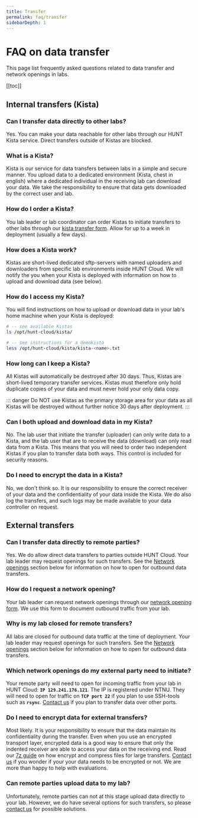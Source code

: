 ```yaml
---
title: Transfer
permalink: faq/transfer
sidebarDepth: 1
---
```


# FAQ on data transfer

This page list frequently asked questions related to data transfer and network openings in labs.

[[toc]]

## Internal transfers (Kista)

### Can I transfer data directly to other labs? 

Yes. You can make your data reachable for other labs through our HUNT Kista service. Direct transfers outside of Kistas are blocked. 

### What is a Kista? 

Kista is our service for data transfers between labs in a simple and secure manner. You upload data to a dedicated environment (Kista, chest in english) where a dedicated individual in the receiving lab can download your data. We take the responsibility to ensure that data gets downloaded by the correct user and lab.

### How do I order a Kista? 

You lab leader or lab coordinator can order Kistas to initiate transfers to other labs through our [kista transfer form](/about/agreements/#kista-transfer-form). Allow for up to a week in deployment (usually a few days). 

### How does a Kista work? 

Kistas are short-lived dedicated sftp-servers with named uploaders and downloaders from specific lab environments inside HUNT Cloud. We will notify the you when your Kista is deployed with information on how to upload and download data (see below). 

### How do I access my Kista? 

You will find instructions on how to upload or download data in your lab's home machine when your Kista is deployed: 

```bash
# -- see available Kistas
ls /opt/hunt-cloud/kista/

# -- see instructions for a demokista
less /opt/hunt-cloud/kista/kista-<name>.txt 
```

### How long can I keep a Kista? 

All Kistas will automatically be destroyed after 30 days. Thus, Kistas are short-lived temporary transfer services. Kistas must therefore only hold duplicate copies of your data and must never hold your only data copy. 

::: danger
Do NOT use Kistas as the primary storage area for your data as all Kistas will be destroyed without further notice 30 days after deployment.
:::

### Can I both upload and download data in my Kista? 

No. The lab user that initiate the transfer (uploader) can only write data to a Kista, and the lab user that are to receive the data (download) can only read data from a Kista. This means that you will need to order two independent Kistas if you plan to transfer data both ways. This control is included for security reasons.

### Do I need to encrypt the data in a Kista? 

No, we don't think so. It is our responsibility to ensure the correct receiver of your data and the confidentiality of your data inside the Kista. We do also log the transfers, and such logs may be made available to your data controller on request.







## External transfers

### Can I transfer data directly to remote parties? 

Yes. We do allow direct data transfers to parties outside HUNT Cloud. Your lab leader may request openings for such transfers. See the [Network openings](/faq/transfer/#how-do-i-request-a-network-opening) section below for information on how to open for outbound data transfers.

### How do I request a network opening? 

Your lab leader can request network openings through our [network opening form](/about/agreements/#network-opening-form). We use this form to document outbound traffic from your lab.

### Why is my lab closed for remote transfers? 

All labs are closed for outbound data traffic at the time of deployment. Your lab leader may request openings for such transfers. See the [Network openings](/faq/transfer/#how-do-i-request-a-network-opening) section below for information on how to open for outbound data transfers.

### Which network openings do my external party need to initiate? 

Your remote party will need to open for incoming traffic from your lab in HUNT Cloud: **`IP 129.241.176.121`**. The IP is registered under NTNU. They will need to open for traffic on **`TCP port 22`** if you plan to use SSH-tools such as **`rsync`**. [Contact us](/contact) if you plan to transfer data over other ports.

### Do I need to encrypt data for external transfers? 

Most likely. It is your responsibility to ensure that the data maintain its confidentiality during the transfer. Even when you use an encrypted transport layer, encrypted data is a good way to ensure that only the indented receiver are able to access your data on the receiving end. Read our [7z guide](/working-in-your-lab/technical-tools/7z/#install-the-software) on how encrypt and compress files for large transfers. [Contact us](/contact) if you wonder if your your data needs to be encrypted or not. We are more than happy to help with evaluations.

### Can remote parties upload data to my lab? 

Unfortunately, remote parties can not at this stage upload data directly to your lab. However, we do have several options for such transfers, so please [contact us](/contact-us) for possible solutions.


